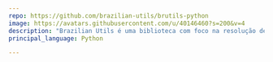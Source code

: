 ```yaml
---
repo: https://github.com/brazilian-utils/brutils-python
image: https://avatars.githubusercontent.com/u/40146460?s=200&v=4
description: "Brazilian Utils é uma biblioteca com foco na resolução de problemas que enfrentamos diariamente no desenvolvimento de aplicações para o business Brasileiro."
principal_language: Python

---
```

